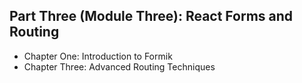 Part Three (Module Three): React Forms and Routing
---

- Chapter One: Introduction to Formik
- Chapter Three: Advanced Routing Techniques
